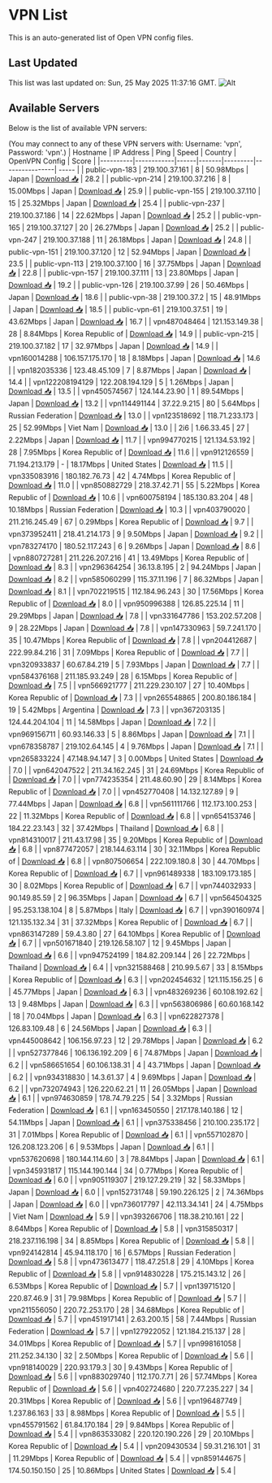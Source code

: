 # VPN List

This is an auto-generated list of Open VPN config files.

## Last Updated

This list was last updated on: Sun, 25 May 2025 11:37:16 GMT.
![Alt](https://repobeats.axiom.co/api/embed/186b98318ef1479477931607c1ad7d823f12451f.svg "Repobeats analytics image")

## Available Servers

Below is the list of available VPN servers:

(You may connect to any of these VPN servers with: Username: 'vpn', Password: 'vpn'.)
| Hostname | IP Address | Ping | Speed | Country | OpenVPN Config | Score |
|----------|------------|------|-------|---------|----------------| ----- |
| public-vpn-183 | 219.100.37.161 | 8 | 50.98Mbps | Japan | [Download 📥](./configs/server_0_JP.ovpn) | 28.2 |
| public-vpn-214 | 219.100.37.216 | 8 | 15.00Mbps | Japan | [Download 📥](./configs/server_1_JP.ovpn) | 25.9 |
| public-vpn-155 | 219.100.37.110 | 15 | 25.32Mbps | Japan | [Download 📥](./configs/server_2_JP.ovpn) | 25.4 |
| public-vpn-237 | 219.100.37.186 | 14 | 22.62Mbps | Japan | [Download 📥](./configs/server_3_JP.ovpn) | 25.2 |
| public-vpn-165 | 219.100.37.127 | 20 | 26.27Mbps | Japan | [Download 📥](./configs/server_4_JP.ovpn) | 25.2 |
| public-vpn-247 | 219.100.37.188 | 11 | 26.18Mbps | Japan | [Download 📥](./configs/server_5_JP.ovpn) | 24.8 |
| public-vpn-151 | 219.100.37.120 | 12 | 52.94Mbps | Japan | [Download 📥](./configs/server_6_JP.ovpn) | 23.5 |
| public-vpn-113 | 219.100.37.100 | 16 | 37.75Mbps | Japan | [Download 📥](./configs/server_7_JP.ovpn) | 22.8 |
| public-vpn-157 | 219.100.37.111 | 13 | 23.80Mbps | Japan | [Download 📥](./configs/server_8_JP.ovpn) | 19.2 |
| public-vpn-126 | 219.100.37.99 | 26 | 50.46Mbps | Japan | [Download 📥](./configs/server_9_JP.ovpn) | 18.6 |
| public-vpn-38 | 219.100.37.2 | 15 | 48.91Mbps | Japan | [Download 📥](./configs/server_10_JP.ovpn) | 18.5 |
| public-vpn-61 | 219.100.37.51 | 19 | 43.62Mbps | Japan | [Download 📥](./configs/server_11_JP.ovpn) | 16.7 |
| vpn487048464 | 121.153.149.38 | 28 | 8.84Mbps | Korea Republic of | [Download 📥](./configs/server_12_KR.ovpn) | 14.9 |
| public-vpn-215 | 219.100.37.182 | 17 | 32.97Mbps | Japan | [Download 📥](./configs/server_13_JP.ovpn) | 14.9 |
| vpn160014288 | 106.157.175.170 | 18 | 8.18Mbps | Japan | [Download 📥](./configs/server_14_JP.ovpn) | 14.6 |
| vpn182035336 | 123.48.45.109 | 7 | 8.87Mbps | Japan | [Download 📥](./configs/server_15_JP.ovpn) | 14.4 |
| vpn122208194129 | 122.208.194.129 | 5 | 1.26Mbps | Japan | [Download 📥](./configs/server_16_JP.ovpn) | 13.5 |
| vpn450574567 | 124.144.23.90 | 1 | 89.54Mbps | Japan | [Download 📥](./configs/server_17_JP.ovpn) | 13.2 |
| vpn114491144 | 37.22.9.215 | 80 | 5.64Mbps | Russian Federation | [Download 📥](./configs/server_18_RU.ovpn) | 13.0 |
| vpn123518692 | 118.71.233.173 | 25 | 52.99Mbps | Viet Nam | [Download 📥](./configs/server_19_VN.ovpn) | 13.0 |
| 2i6 | 1.66.33.45 | 27 | 2.22Mbps | Japan | [Download 📥](./configs/server_20_JP.ovpn) | 11.7 |
| vpn994770215 | 121.134.53.192 | 28 | 7.95Mbps | Korea Republic of | [Download 📥](./configs/server_21_KR.ovpn) | 11.6 |
| vpn912126559 | 71.194.213.179 | - | 18.17Mbps | United States | [Download 📥](./configs/server_22_US.ovpn) | 11.5 |
| vpn335083916 | 180.182.76.73 | 42 | 4.74Mbps | Korea Republic of | [Download 📥](./configs/server_23_KR.ovpn) | 11.0 |
| vpn850882729 | 218.37.42.71 | 55 | 5.22Mbps | Korea Republic of | [Download 📥](./configs/server_24_KR.ovpn) | 10.6 |
| vpn600758194 | 185.130.83.204 | 48 | 10.18Mbps | Russian Federation | [Download 📥](./configs/server_25_RU.ovpn) | 10.3 |
| vpn403790020 | 211.216.245.49 | 67 | 0.29Mbps | Korea Republic of | [Download 📥](./configs/server_26_KR.ovpn) | 9.7 |
| vpn373952411 | 218.41.214.173 | 9 | 9.50Mbps | Japan | [Download 📥](./configs/server_27_JP.ovpn) | 9.2 |
| vpn783274170 | 180.52.117.243 | 6 | 9.26Mbps | Japan | [Download 📥](./configs/server_28_JP.ovpn) | 8.6 |
| vpn880727281 | 211.226.207.216 | 41 | 13.49Mbps | Korea Republic of | [Download 📥](./configs/server_29_KR.ovpn) | 8.3 |
| vpn296364254 | 36.13.8.195 | 2 | 94.24Mbps | Japan | [Download 📥](./configs/server_30_JP.ovpn) | 8.2 |
| vpn585060299 | 115.37.11.196 | 7 | 86.32Mbps | Japan | [Download 📥](./configs/server_31_JP.ovpn) | 8.1 |
| vpn702219515 | 112.184.96.243 | 30 | 17.56Mbps | Korea Republic of | [Download 📥](./configs/server_32_KR.ovpn) | 8.0 |
| vpn950996388 | 126.85.225.14 | 11 | 29.29Mbps | Japan | [Download 📥](./configs/server_33_JP.ovpn) | 7.8 |
| vpn331647786 | 153.202.57.208 | 9 | 28.22Mbps | Japan | [Download 📥](./configs/server_34_JP.ovpn) | 7.8 |
| vpn147330963 | 59.7.241.170 | 35 | 10.47Mbps | Korea Republic of | [Download 📥](./configs/server_35_KR.ovpn) | 7.8 |
| vpn204412687 | 222.99.84.216 | 31 | 7.09Mbps | Korea Republic of | [Download 📥](./configs/server_36_KR.ovpn) | 7.7 |
| vpn320933837 | 60.67.84.219 | 5 | 7.93Mbps | Japan | [Download 📥](./configs/server_37_JP.ovpn) | 7.7 |
| vpn584376168 | 211.185.93.249 | 28 | 6.15Mbps | Korea Republic of | [Download 📥](./configs/server_38_KR.ovpn) | 7.5 |
| vpn566921777 | 211.229.230.107 | 27 | 10.40Mbps | Korea Republic of | [Download 📥](./configs/server_39_KR.ovpn) | 7.3 |
| vpn265548865 | 200.80.186.184 | 19 | 5.42Mbps | Argentina | [Download 📥](./configs/server_40_AR.ovpn) | 7.3 |
| vpn367203135 | 124.44.204.104 | 11 | 14.58Mbps | Japan | [Download 📥](./configs/server_41_JP.ovpn) | 7.2 |
| vpn969156711 | 60.93.146.33 | 5 | 8.86Mbps | Japan | [Download 📥](./configs/server_42_JP.ovpn) | 7.1 |
| vpn678358787 | 219.102.64.145 | 4 | 9.76Mbps | Japan | [Download 📥](./configs/server_43_JP.ovpn) | 7.1 |
| vpn265833224 | 47.148.94.147 | 3 | 0.00Mbps | United States | [Download 📥](./configs/server_44_US.ovpn) | 7.0 |
| vpn642047522 | 211.34.162.245 | 31 | 24.69Mbps | Korea Republic of | [Download 📥](./configs/server_45_KR.ovpn) | 7.0 |
| vpn774235354 | 211.48.60.90 | 29 | 8.14Mbps | Korea Republic of | [Download 📥](./configs/server_46_KR.ovpn) | 7.0 |
| vpn452770408 | 14.132.127.89 | 9 | 77.44Mbps | Japan | [Download 📥](./configs/server_47_JP.ovpn) | 6.8 |
| vpn561111766 | 112.173.100.253 | 22 | 11.32Mbps | Korea Republic of | [Download 📥](./configs/server_48_KR.ovpn) | 6.8 |
| vpn654153746 | 184.22.23.143 | 32 | 37.42Mbps | Thailand | [Download 📥](./configs/server_49_TH.ovpn) | 6.8 |
| vpn814310017 | 211.43.17.98 | 35 | 9.20Mbps | Korea Republic of | [Download 📥](./configs/server_50_KR.ovpn) | 6.8 |
| vpn877472057 | 218.144.63.114 | 30 | 32.11Mbps | Korea Republic of | [Download 📥](./configs/server_51_KR.ovpn) | 6.8 |
| vpn807506654 | 222.109.180.8 | 30 | 44.70Mbps | Korea Republic of | [Download 📥](./configs/server_52_KR.ovpn) | 6.7 |
| vpn961489338 | 183.109.173.185 | 30 | 8.02Mbps | Korea Republic of | [Download 📥](./configs/server_53_KR.ovpn) | 6.7 |
| vpn744032933 | 90.149.85.59 | 2 | 96.35Mbps | Japan | [Download 📥](./configs/server_54_JP.ovpn) | 6.7 |
| vpn564504325 | 95.253.138.104 | 8 | 5.87Mbps | Italy | [Download 📥](./configs/server_55_IT.ovpn) | 6.7 |
| vpn390160974 | 121.135.132.34 | 31 | 37.32Mbps | Korea Republic of | [Download 📥](./configs/server_56_KR.ovpn) | 6.7 |
| vpn863147289 | 59.4.3.80 | 27 | 64.10Mbps | Korea Republic of | [Download 📥](./configs/server_57_KR.ovpn) | 6.7 |
| vpn501671840 | 219.126.58.107 | 12 | 9.45Mbps | Japan | [Download 📥](./configs/server_58_JP.ovpn) | 6.6 |
| vpn947524199 | 184.82.209.144 | 26 | 22.72Mbps | Thailand | [Download 📥](./configs/server_59_TH.ovpn) | 6.4 |
| vpn321588468 | 210.99.5.67 | 33 | 8.15Mbps | Korea Republic of | [Download 📥](./configs/server_60_KR.ovpn) | 6.3 |
| vpn202454632 | 121.115.156.25 | 6 | 45.77Mbps | Japan | [Download 📥](./configs/server_61_JP.ovpn) | 6.3 |
| vpn483269236 | 60.108.192.62 | 13 | 9.48Mbps | Japan | [Download 📥](./configs/server_62_JP.ovpn) | 6.3 |
| vpn563806986 | 60.60.168.142 | 18 | 70.04Mbps | Japan | [Download 📥](./configs/server_63_JP.ovpn) | 6.3 |
| vpn622827378 | 126.83.109.48 | 6 | 24.56Mbps | Japan | [Download 📥](./configs/server_64_JP.ovpn) | 6.3 |
| vpn445008642 | 106.156.97.23 | 12 | 29.78Mbps | Japan | [Download 📥](./configs/server_65_JP.ovpn) | 6.2 |
| vpn527377846 | 106.136.192.209 | 6 | 74.87Mbps | Japan | [Download 📥](./configs/server_66_JP.ovpn) | 6.2 |
| vpn586651654 | 60.106.138.31 | 4 | 43.71Mbps | Japan | [Download 📥](./configs/server_67_JP.ovpn) | 6.2 |
| vpn934318830 | 14.3.61.37 | 4 | 9.69Mbps | Japan | [Download 📥](./configs/server_68_JP.ovpn) | 6.2 |
| vpn732074943 | 126.220.62.21 | 11 | 26.05Mbps | Japan | [Download 📥](./configs/server_69_JP.ovpn) | 6.1 |
| vpn974630859 | 178.74.79.225 | 54 | 3.32Mbps | Russian Federation | [Download 📥](./configs/server_70_RU.ovpn) | 6.1 |
| vpn163450550 | 217.178.140.186 | 12 | 54.11Mbps | Japan | [Download 📥](./configs/server_71_JP.ovpn) | 6.1 |
| vpn375338456 | 210.100.235.172 | 31 | 7.01Mbps | Korea Republic of | [Download 📥](./configs/server_72_KR.ovpn) | 6.1 |
| vpn557102870 | 126.208.123.206 | 6 | 9.53Mbps | Japan | [Download 📥](./configs/server_73_JP.ovpn) | 6.1 |
| vpn537620698 | 180.144.114.60 | 3 | 78.84Mbps | Japan | [Download 📥](./configs/server_74_JP.ovpn) | 6.1 |
| vpn345931817 | 115.144.190.144 | 34 | 0.77Mbps | Korea Republic of | [Download 📥](./configs/server_75_KR.ovpn) | 6.0 |
| vpn905119307 | 219.127.29.219 | 32 | 58.33Mbps | Japan | [Download 📥](./configs/server_76_JP.ovpn) | 6.0 |
| vpn152731748 | 59.190.226.125 | 2 | 74.36Mbps | Japan | [Download 📥](./configs/server_77_JP.ovpn) | 6.0 |
| vpn736017797 | 42.113.34.141 | 24 | 4.75Mbps | Viet Nam | [Download 📥](./configs/server_78_VN.ovpn) | 5.9 |
| vpn393266706 | 118.38.210.161 | 22 | 8.64Mbps | Korea Republic of | [Download 📥](./configs/server_79_KR.ovpn) | 5.8 |
| vpn315850317 | 218.237.116.198 | 34 | 8.85Mbps | Korea Republic of | [Download 📥](./configs/server_80_KR.ovpn) | 5.8 |
| vpn924142814 | 45.94.118.170 | 16 | 6.57Mbps | Russian Federation | [Download 📥](./configs/server_81_RU.ovpn) | 5.8 |
| vpn473613477 | 118.47.251.8 | 29 | 4.10Mbps | Korea Republic of | [Download 📥](./configs/server_82_KR.ovpn) | 5.8 |
| vpn914830228 | 175.215.143.12 | 26 | 6.53Mbps | Korea Republic of | [Download 📥](./configs/server_83_KR.ovpn) | 5.7 |
| vpn139715120 | 220.87.46.9 | 31 | 79.98Mbps | Korea Republic of | [Download 📥](./configs/server_84_KR.ovpn) | 5.7 |
| vpn211556050 | 220.72.253.170 | 28 | 34.68Mbps | Korea Republic of | [Download 📥](./configs/server_85_KR.ovpn) | 5.7 |
| vpn451917141 | 2.63.200.15 | 58 | 7.44Mbps | Russian Federation | [Download 📥](./configs/server_86_RU.ovpn) | 5.7 |
| vpn127922052 | 121.184.215.137 | 28 | 34.01Mbps | Korea Republic of | [Download 📥](./configs/server_87_KR.ovpn) | 5.7 |
| vpn998161058 | 211.252.34.130 | 32 | 2.50Mbps | Korea Republic of | [Download 📥](./configs/server_88_KR.ovpn) | 5.6 |
| vpn918140029 | 220.93.179.3 | 30 | 9.43Mbps | Korea Republic of | [Download 📥](./configs/server_89_KR.ovpn) | 5.6 |
| vpn883029740 | 112.170.7.71 | 26 | 57.74Mbps | Korea Republic of | [Download 📥](./configs/server_90_KR.ovpn) | 5.6 |
| vpn402724680 | 220.77.235.227 | 34 | 20.31Mbps | Korea Republic of | [Download 📥](./configs/server_91_KR.ovpn) | 5.6 |
| vpn196487749 | 1.237.86.163 | 33 | 8.98Mbps | Korea Republic of | [Download 📥](./configs/server_92_KR.ovpn) | 5.5 |
| vpn455791562 | 61.84.170.184 | 29 | 9.84Mbps | Korea Republic of | [Download 📥](./configs/server_93_KR.ovpn) | 5.4 |
| vpn863533082 | 220.120.190.226 | 29 | 20.10Mbps | Korea Republic of | [Download 📥](./configs/server_94_KR.ovpn) | 5.4 |
| vpn209430534 | 59.31.216.101 | 31 | 11.29Mbps | Korea Republic of | [Download 📥](./configs/server_95_KR.ovpn) | 5.4 |
| vpn859144675 | 174.50.150.150 | 25 | 10.86Mbps | United States | [Download 📥](./configs/server_96_US.ovpn) | 5.4 |
